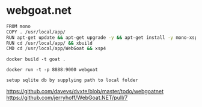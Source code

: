 # webgoat.net

```bash
FROM mono
COPY . /usr/local/app/
RUN apt-get update && apt-get upgrade -y && apt-get install -y mono-xsp4 sqlite3
RUN cd /usr/local/app/ && xbuild
CMD cd /usr/local/app/WebGoat && xsp4
```


```
docker build -t goat .

docker run -t -p 8888:9000 webgoat
```

```
setup sqlite db by supplying path to local folder
```

https://github.com/davevs/dvxte/blob/master/todo/webgoatnet
https://github.com/jerryhoff/WebGoat.NET/pull/7
